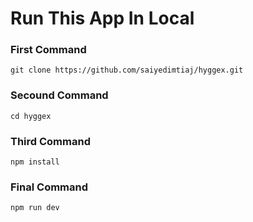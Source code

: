 # Run This App In Local

### First Command
```shell
git clone https://github.com/saiyedimtiaj/hyggex.git
```

### Secound Command

```shell
cd hyggex
```

### Third Command

```shell
npm install
```

### Final Command

```shell
npm run dev
```